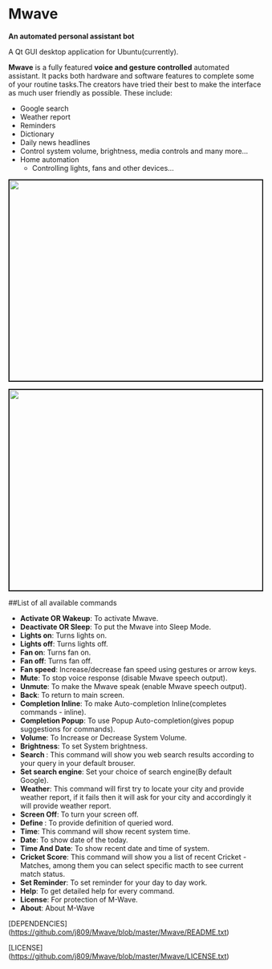 Mwave
=====
**An automated personal assistant bot**

A Qt GUI desktop application for Ubuntu(currently).


**Mwave** is a fully featured **voice and gesture controlled** automated assistant. It packs both hardware and software features to complete some of your routine tasks.The creators have tried their best to make the interface as much user friendly as possible. These include:
- Google search
- Weather report
- Reminders
- Dictionary
- Daily news headlines
- Control system volume, brightness, media controls and many more…
- Home automation
	- Controlling lights, fans and other devices…

<p align="center"><img src="https://raw.githubusercontent.com/j809/Mwave/master/screenshots/weather.jpg" height="400" width="529" border="2"/></p>
<p align="center"><img src="https://raw.githubusercontent.com/j809/Mwave/master/screenshots/voice.jpg" height="400" width="529" border="2"/></p>
	

##List of all available commands

- **Activate OR Wakeup**:  To activate Mwave.
- **Deactivate OR Sleep**:  To put the Mwave into Sleep Mode.
- **Lights on**: Turns lights on.
- **Lights off**: Turns lights off.
- **Fan on**: Turns fan on.
- **Fan off**: Turns fan off.
- **Fan speed**: Increase/decrease fan speed using gestures or arrow keys.
- **Mute**:  To stop voice response (disable Mwave speech output).
- **Unmute**:  To make the Mwave speak (enable Mwave speech output).
- **Back**: To return to main screen.
- **Completion Inline**:  To make Auto-completion Inline(completes commands - inline).
- **Completion Popup**:  To use Popup Auto-completion(gives popup suggestions for commands).
- **Volume**:  To Increase or Decrease System Volume.
- **Brightness**:  To set System brightness.
- **Search <query>**:  This command will show you web search results according to your query in your default brouser.
- **Set search engine**: Set your choice of search engine(By default Google).
- **Weather**:  This command will first try to locate your city and provide weather report, if it fails then it will ask for your city and accordingly it will provide weather report.
- **Screen Off**:  To turn your screen off.
- **Define <query>**:  To provide definition of queried word.
- **Time**:  This command will show recent system time.
- **Date**:  To show date of the today.
- **Time And Date**:  To show recent date and time of system.
- **Cricket Score**:  This command will show you a list of recent Cricket - Matches, among them you can select specific macth to see current match status.
- **Set Reminder**:  To set reminder for your day to day work.
- **Help**:  To get detailed help for every command.
- **License**:  For protection of M-Wave.
- **About**: About M-Wave

[DEPENDENCIES] (https://github.com/j809/Mwave/blob/master/Mwave/README.txt)

[LICENSE] (https://github.com/j809/Mwave/blob/master/Mwave/LICENSE.txt)
